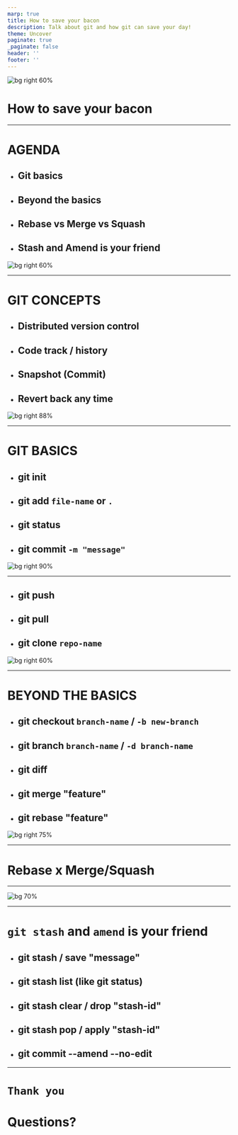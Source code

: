 ```yaml
---
marp: true
title: How to save your bacon
description: Talk about git and how git can save your day!
theme: Uncover
paginate: true
_paginate: false
header: ''
footer: ''
---
```


![bg right 60%](https://icongr.am/octicons/mark-github.svg)

# <!--fit--> How to save your bacon

---

<!-- backgroundColor: #123 -->
<!-- color: white -->
# AGENDA

- ## Git basics
- ## Beyond the basics
- ## Rebase vs Merge vs Squash
- ## Stash and Amend is your friend

![bg right 60%](assets/agenda.png)

---
<!-- header: git conceps -->

# GIT CONCEPTS 

* ## Distributed version control
* ## Code track / history
* ## Snapshot (Commit)
* ## Revert back any time

![bg right 88%](assets/dvc.png)

---
<!-- header: git basics -->
# GIT BASICS

* ## git init
* ## git add `file-name` or `.`
* ## git status
* ## git commit `-m "message"`

![bg right 90%](assets/staging-vs-commit.png)

---
<!-- header: git basics -->

* ## git push
* ## git pull
* ## git clone `repo-name`

![bg right 60%](assets/basics.jpg)

---
<!-- header: beyond the basics -->
# BEYOND THE BASICS

* ## git checkout `branch-name` / `-b new-branch`
* ## git branch `branch-name` / `-d branch-name`    
* ## git diff
* ## git merge "feature"
* ## git rebase "feature"

![bg right 75%](assets/merge-rebase.png)

---

# <!--fit--> Rebase x Merge/Squash

---
![bg 70%](assets/rebase-vs-merge.png)

---
<!-- header: beyond the basics -->

# <!--fit--> `git stash` and `amend` is your friend

* ## git stash / save "message"
* ## git stash list (like git status)
* ## git stash clear / drop "stash-id"
* ## git stash pop / apply "stash-id"
* ## git commit --amend --no-edit

---

# <!--fit--> `Thank you`
# <!--fit--> Questions?
